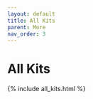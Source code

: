 ```yaml
---
layout: default
title: All Kits
parent: More
nav_order: 3
---
```


# All Kits

{% include all_kits.html %}